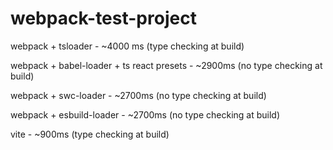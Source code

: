 # webpack-test-project

webpack + tsloader - ~4000 ms (type checking at build)

webpack + babel-loader + ts react presets - ~2900ms (no type checking at build)

webpack + swc-loader - ~2700ms (no type checking at build)

webpack + esbuild-loader - ~2700ms (no type checking at build)

vite - ~900ms (type checking at build)
